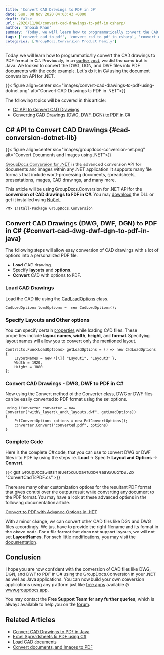 ```yaml
---
title: 'Convert CAD Drawings to PDF in C#'
date: Sun, 08 Nov 2020 04:03:43 +0000
draft: false
url: /2020/11/08/convert-cad-drawings-to-pdf-in-csharp/
author: 'Shoaib Khan'
summary: 'Today, we will learn how to programmatically convert the CAD drawings to PDF format in C#. Previously, in an [earlier post][1], we did the same but in Java. We looked to convert the DWG, DGN, and DWF files into PDF document with the code example. Let us do it in C# using the document conversion API for .NET.'
tags: ['convert cad to pdf', 'convert cad to pdf in csharp', 'convert dgn to pdf in csharp', 'convert dwf to pdf in csharp', 'convert dwg to pdf in csharp']
categories: ['GroupDocs.Conversion Product Family']
---
```


Today, we will learn how to programmatically convert the CAD drawings to PDF format in C#. Previously, in an [earlier post][2], we did the same but in Java. We looked to convert the DWG, DGN, and DWF files into PDF documents with the code example. Let's do it in C# using the document conversion API for .NET.



{{< figure align=center src="images/convert-cad-drawings-to-pdf-using-dotnet.png" alt="Convert CAD Drawings to PDF in .NET">}}


The following topics will be covered in this article:

*   [C# API to Convert CAD Drawings][3]
*   [Converting CAD Drawings (DWG, DWF, DGN) to PDF in C#][4]

## C# API to Convert CAD Drawings {#cad-conversion-dotnet-lib}



{{< figure align=center src="images/groupdocs-conversion-net.png" alt="Convert Documents and Images using .NET">}}


[GroupDocs.Conversion for .NET][5] is the advanced conversion API for documents and images within any .NET application. It supports many file formats that include word-processing documents, spreadsheets, presentations, images, CAD drawings, and many more.

This article will be using GroupDocs.Conversion for .NET API for the **conversion of CAD drawings to PDF in C#**. You may [download][6] the DLL or get it installed using [NuGet][7].

```
PM> Install-Package GroupDocs.Conversion
```

## Convert CAD Drawings (DWG, DWF, DGN) to PDF in C# {#convert-cad-dwg-dwf-dgn-to-pdf-in-java}

The following steps will allow easy conversion of CAD drawings with a lot of options into a personalized PDF file.

*   **Load** CAD drawing.
*   Specify **layouts** and **options**.
*   **Convert** CAD with options to PDF.

### Load CAD Drawings

Load the CAD file using the [CadLoadOptions][8] class.

```
CadLoadOptions loadOptions =  new CadLoadOptions();
```

### Specify Layouts and Other options

You can specify certain [properties][9] while loading CAD files. These properties include **layout names**, **width**, **height**, and **format**. Specifying layout names will allow you to convert only the mentioned layout.

```
Contracts.Func<LoadOptions> getLoadOptions = () => new CadLoadOptions
{
    LayoutNames = new \[\]{ "Layout1", "Layout3" },
    Width = 1920,
    Height = 1080
};
```

### Convert CAD Drawings - DWG, DWF to PDF in C#

Now using the Convert method of the Converter class, DWG or DWF files can be easily converted to PDF format using the set options.

```
using (Converter converter = new Converter("with\_layers\_and\_layouts.dwf", getLoadOptions))
{
    PdfConvertOptions options = new PdfConvertOptions();
    converter.Convert("converted.pdf", options);
}
```

### Complete Code

Here is the complete C# code, that you can use to convert DWG or DWF files into PDF by using the steps i.e. **Load** -> Specify **Layout and Options** -> **Convert**.

{{< gist GroupDocsGists f1e0ef5d80ba4f8bb44aa96085fb932b "ConvertCadToPDF.cs" >}}

There are many other customization options for the resultant PDF format that gives control over the output result while converting any document to the PDF format. You may have a look at these advanced options in the following documentation article.

[Convert to PDF with Advance Options in .NET][10]

With a minor change, we can convert other CAD files like DGN and DWG files accordingly. We just have to provide the right filename and its format in the above code. For a file format that does not support layouts, we will not set **LayoutNames**. For such little modifications, you may visit the [documentation][11].

## Conclusion

I hope you are now confident with the conversion of CAD files like DWG, DGN, and DWF to PDF in C# using the GroupDocs.Conversion in your .NET as well as Java applications. You can now build your own conversion applications using any platform just like [free apps][12] available @ www.groupdocs.app.

You may contact the **Free Support Team for any further queries**, which is always available to help you on the [forum][13].

## Related Articles

*   [Convert CAD Drawings to PDF in Java][14]
*   [Excel Spreadsheets to PDF using C#][15]
*   [Load CAD documents][16]
*   [Convert documents, and Images to PDF][17]







[1]: https://blog.groupdocs.com/2020/10/31/convert-cad-drawings-to-pdf-in-java/
[2]: https://blog.groupdocs.com/2020/10/31/convert-cad-drawings-to-pdf-in-java/
[3]: #cad-conversion-java-lib
[4]: #convert-cad-dwg-dwf-dgn-to-pdf-in-java
[5]: https://products.groupdocs.com/conversion/net
[6]: https://downloads.groupdocs.com/conversion/net
[7]: https://www.nuget.org/packages/groupdocs.conversion
[8]: https://apireference.groupdocs.com/java/conversion/com.groupdocs.conversion.options.load/CadLoadOptions
[9]: https://apireference.groupdocs.com/conversion/net/groupdocs.conversion.options.load/cadloadoptions/properties/index
[10]: https://docs.groupdocs.com/conversion/net/convert-to-pdf-with-advanced-options/
[11]: https://docs.groupdocs.com/conversion/net/
[12]: https://products.groupdocs.app/conversion/total
[13]: https://forum.groupdocs.com/c/conversion
[14]: https://blog.groupdocs.com/2020/10/31/convert-cad-drawings-to-pdf-in-java/
[15]: https://blog.groupdocs.com/2021/11/14/convert-excel-spreadsheets-to-pdf-using-csharp/
[16]: https://docs.groupdocs.com/conversion/net/load-cad-document-with-options/
[17]: https://docs.groupdocs.com/conversion/net/convert/pdf/

